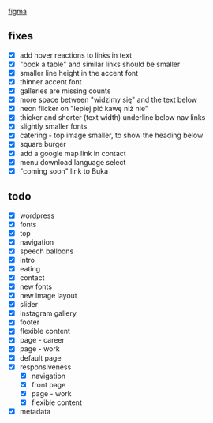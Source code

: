 [figma](https://www.figma.com/design/V2BtyVVcHKgG5A9MEF1IwP/wesola?node-id=0-1&t=aSbirau5emNwTmAZ-0)

## fixes
- [x] add hover reactions to links in text
- [x] "book a table" and similar links should be smaller
- [x] smaller line height in the accent font
- [x] thinner accent font
- [x] galleries are missing counts
- [x] more space between "widzimy się" and the text below
- [x] neon flicker on "lepiej pić kawę niż nie"
- [x] thicker and shorter (text width) underline below nav links
- [x] slightly smaller fonts
- [x] catering - top image smaller, to show the heading below
- [x] square burger
- [x] add a google map link in contact
- [x] menu download language select
- [x] "coming soon" link to Buka

## todo
- [x] wordpress
- [x] fonts
- [x] top
- [x] navigation
- [x] speech balloons
- [x] intro
- [x] eating
- [x] contact
- [x] new fonts
- [x] new image layout
- [x] slider
- [x] instagram gallery
- [x] footer
- [x] flexible content
- [x] page - career
- [x] page - work
- [x] default page
- [x] responsiveness
  - [x] navigation
  - [x] front page
  - [x] page - work
  - [x] flexible content
- [x] metadata
